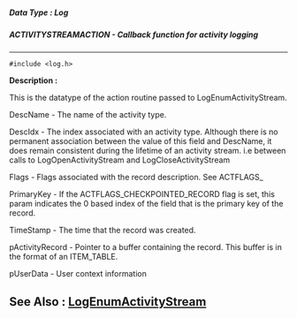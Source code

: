 ##### Data Type : Log
##### ACTIVITYSTREAMACTION - Callback function for activity logging
---
```
#include <log.h>
```
**Description :**

This is the datatype of the action routine passed to LogEnumActivityStream.


DescName -  The name of the activity type.

DescIdx -  The index associated with an activity type. Although there is no 
permanent association between the value of this field and DescName, it does 
remain consistent during the lifetime of an activity stream. i.e between calls 
to LogOpenActivityStream and LogCloseActivityStream 

Flags -    Flags associated with the record description. See ACTFLAGS_

PrimaryKey - If the ACTFLAGS_CHECKPOINTED_RECORD flag is set, this param 
indicates the 0 based index of the field that is the primary key of the record.

TimeStamp - The time that the record was created.

pActivityRecord  - Pointer to a buffer containing the record.  This buffer is 
in the format of an ITEM_TABLE.

pUserData - User context information


**See Also :**
[LogEnumActivityStream](/reference/Func/LogEnumActivityStream)
---
